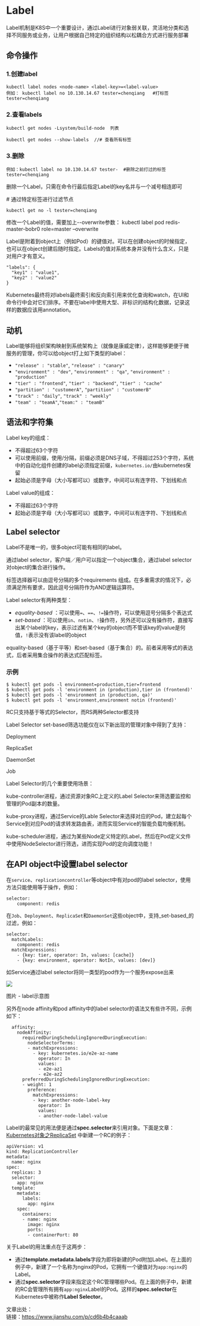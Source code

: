 # Label

Label机制是K8S中一个重要设计，通过Label进行对象弱关联，灵活地分类和选择不同服务或业务，让用户根据自己特定的组织结构以松耦合方式进行服务部署

## 命令操作

### 1.创建label

```text
kubectl label nodes <node-name> <label-key>=<label-value>
例如： kubectl label no 10.130.14.67 tester=chenqiang   #打标签 tester=chenqiang
```

### 2.查看labels

```text
kubectl get nodes -Lsystem/build-node  列表

kubectl get nodes --show-labels  //# 查看所有标签
```

### 3.删除

```text
例如：kubectl label no 10.130.14.67 tester-  #删除之前打过的标签 tester=chenqiang
```

删除一个Label，只需在命令行最后指定Label的key名并与一个减号相连即可

\# 通过特定标签进行过滤节点

```text
kubectl get no -l tester=chenqiang
```

修改一个Label的值，需要加上--overwrite参数： kubectl label pod redis-master-bobr0 role=master –overwrite

Label是附着到object上（例如Pod）的键值对。可以在创建object的时候指定，也可以在object创建后随时指定。Labels的值对系统本身并没有什么含义，只是对用户才有意义。

```text
"labels": {
  "key1" : "value1",
  "key2" : "value2"
}
```

Kubernetes最终将对labels最终索引和反向索引用来优化查询和watch，在UI和命令行中会对它们排序。不要在label中使用大型、非标识的结构化数据，记录这样的数据应该用annotation。

## 动机

Label能够将组织架构映射到系统架构上（就像是康威定律），这样能够更便于微服务的管理，你可以给object打上如下类型的label：

* `"release" : "stable"`, `"release" : "canary"`
* `"environment" : "dev"`, `"environment" : "qa"`, `"environment" : "production"`
* `"tier" : "frontend"`, `"tier" : "backend"`, `"tier" : "cache"`
* `"partition" : "customerA"`, `"partition" : "customerB"`
* `"track" : "daily"`, `"track" : "weekly"`
* `"team" : "teamA"`,`"team:" : "teamB"`

## 语法和字符集

Label key的组成：

* 不得超过63个字符
* 可以使用前缀，使用/分隔，前缀必须是DNS子域，不得超过253个字符，系统中的自动化组件创建的label必须指定前缀，`kubernetes.io/`由kubernetes保留
* 起始必须是字母（大小写都可以）或数字，中间可以有连字符、下划线和点

Label value的组成：

* 不得超过63个字符
* 起始必须是字母（大小写都可以）或数字，中间可以有连字符、下划线和点

## Label selector

Label不是唯一的，很多object可能有相同的label。

通过label selector，客户端／用户可以指定一个object集合，通过label selector对object的集合进行操作。

 标签选择器可以由逗号分隔的多个requirements 组成。在多重需求的情况下，必须满足所有要求，因此逗号分隔符作为AND逻辑运算符。

Label selector有两种类型：

* _equality-based_ ：可以使用`=`、`==`、`!=`操作符，可以使用逗号分隔多个表达式
* _set-based_ ：可以使用`in`、`notin`、`!`操作符，另外还可以没有操作符，直接写出某个label的key，表示过滤有某个key的object而不管该key的value是何值，`!`表示没有该label的object

 equality-based（基于平等）和set-based（基于集合）的。前者采用等式的表达式，后者采用集合操作的表达式匹配标签。

### 示例 <a id="&#x793A;&#x4F8B;"></a>

```text
$ kubectl get pods -l environment=production,tier=frontend
$ kubectl get pods -l 'environment in (production),tier in (frontend)'
$ kubectl get pods -l 'environment in (production, qa)'
$ kubectl get pods -l 'environment,environment notin (frontend)'
```

 RC只支持基于等式的Selector，而RS两种Selector都支持

Label Selector set-based筛选功能仅在以下新出现的管理对象中得到了支持：

 Deployment

 ReplicaSet

 DaemonSet

 Job 

Label Selector的几个重要使用场景： 

kube-controller进程，通过资源对象RC上定义的Label Selector来筛选要监控和管理的Pod副本的数量。

 kube-proxy进程，通过Service的Lable Selector来选择对应的Pod，建立起每个Service到对应Pod的请求转发路由表，进而实现Service的智能负载均衡机制。

kube-scheduler进程，通过为某些Node定义特定的Label，然后在Pod定义文件中使用NodeSelector进行筛选，进而实现Pod的定向调度功能！

## 在API object中设置label selector

在`service`、`replicationcontroller`等object中有对pod的label selector，使用方法只能使用等于操作，例如：

```text
selector:
    component: redis
```

在`Job`、`Deployment`、`ReplicaSet`和`DaemonSet`这些object中，支持_set-based_的过滤，例如：

```text
selector:
  matchLabels:
    component: redis
  matchExpressions:
    - {key: tier, operator: In, values: [cache]}
    - {key: environment, operator: NotIn, values: [dev]}
```

如Service通过label selector将同一类型的pod作为一个服务expose出来

![](../../.gitbook/assets/image%20%2896%29.png)

图片 - label示意图

另外在node affinity和pod affinity中的label selector的语法又有些许不同，示例如下：

```text
  affinity:
    nodeAffinity:
      requiredDuringSchedulingIgnoredDuringExecution:
        nodeSelectorTerms:
        - matchExpressions:
          - key: kubernetes.io/e2e-az-name
            operator: In
            values:
            - e2e-az1
            - e2e-az2
      preferredDuringSchedulingIgnoredDuringExecution:
      - weight: 1
        preference:
          matchExpressions:
          - key: another-node-label-key
            operator: In
            values:
            - another-node-label-value
```



Label的最常见的用法便是通过**spec.selector**来引用对象。下面是文章：[Kubernetes对象之ReplicaSet](https://www.jianshu.com/p/fd8d8d51741e) 中新建一个RC的例子：

```text
apiVersion: v1
kind: ReplicationController
metadata:
  name: nginx
spec:
  replicas: 3
  selector:
    app: nginx
  template:
    metadata:
      labels:
        app: nginx
    spec:
      containers:
      - name: nginx
        image: nginx
        ports:
        - containerPort: 80
```

关于Label的用法重点在于这两步：

* 通过**template.metadata.labels**字段为即将新建的Pod附加Label。在上面的例子中，新建了一个名称为nginx的Pod，它拥有一个键值对为`app:nginx`的Label。
* 通过**spec.selector**字段来指定这个RC管理哪些Pod。在上面的例子中，新建的RC会管理所有拥有`app:nginx`Label的Pod。这样的**spec.selector**在Kubernetes中被称作**Label Selector**。

  
  
文章出处：  
链接：https://www.jianshu.com/p/cd6b4b4caaab  


